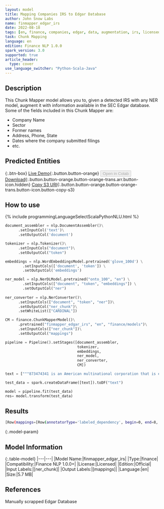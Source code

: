 ```yaml
---
layout: model
title: Mapping Companies IRS to Edgar Database
author: John Snow Labs
name: finmapper_edgar_irs
date: 2022-08-18
tags: [en, finance, companies, edgar, data, augmentation, irs, licensed]
task: Chunk Mapping
language: en
edition: Finance NLP 1.0.0
spark_version: 3.0
supported: true
article_header:
  type: cover
use_language_switcher: "Python-Scala-Java"
---
```


## Description

This Chunk Mapper model allows you to, given a detected IRS with any NER model, augment it with information available in the SEC Edgar database. Some of the fields included in this Chunk Mapper are:
- Company Name
- Sector
- Former names
- Address, Phone, State
- Dates where the company submitted filings
- etc.

## Predicted Entities



{:.btn-box}
[Live Demo](https://demo.johnsnowlabs.com/finance/FIN_LEG_COMPANY_AUGMENTATION/){:.button.button-orange}
<button class="button button-orange" disabled>Open in Colab</button>
[Download](https://s3.amazonaws.com/auxdata.johnsnowlabs.com/finance/models/finmapper_edgar_irs_en_1.0.0_3.2_1660817662889.zip){:.button.button-orange.button-orange-trans.arr.button-icon.hidden}
[Copy S3 URI](s3://auxdata.johnsnowlabs.com/finance/models/finmapper_edgar_irs_en_1.0.0_3.2_1660817662889.zip){:.button.button-orange.button-orange-trans.button-icon.button-copy-s3}

## How to use



<div class="tabs-box" markdown="1">
{% include programmingLanguageSelectScalaPythonNLU.html %}

```python
document_assembler = nlp.DocumentAssembler()\
      .setInputCol('text')\
      .setOutputCol('document')

tokenizer = nlp.Tokenizer()\
      .setInputCols("document")\
      .setOutputCol("token")

embeddings = nlp.WordEmbeddingsModel.pretrained('glove_100d') \
        .setInputCols(['document', 'token']) \
        .setOutputCol('embeddings')

ner_model = nlp.NerDLModel.pretrained("onto_100", "en") \
        .setInputCols(["document", "token", "embeddings"]) \
        .setOutputCol("ner")
 
ner_converter = nlp.NerConverter()\
      .setInputCols(["document", "token", "ner"])\
      .setOutputCol("ner_chunk")\
      .setWhiteList(["CARDINAL"])

CM = finance.ChunkMapperModel()\
      .pretrained("finmapper_edgar_irs", "en", "finance/models")\
      .setInputCols(["ner_chunk"])\
      .setOutputCol("mappings")

pipeline = Pipeline().setStages([document_assembler,
                                 tokenizer, 
                                 embeddings,
                                 ner_model, 
                                 ner_converter, 
                                 CM])

text = ["""873474341 is an American multinational corporation that is engaged in the design, development, manufacturing, and worldwide marketing and sales of footwear, apparel, equipment, accessories, and services"""]

test_data = spark.createDataFrame([text]).toDF("text")

model = pipeline.fit(test_data)
res= model.transform(test_data)
```

</div>

## Results

```bash
[Row(mappings=[Row(annotatorType='labeled_dependency', begin=0, end=8, result='Masterworks 096, LLC', metadata={'sentence': '0', 'chunk': '0', 'entity': '873474341', 'relation': 'name', 'all_relations': ''}, embeddings=[]), Row(annotatorType='labeled_dependency', begin=0, end=8, result='RETAIL-RETAIL STORES, NEC [5990]', metadata={'sentence': '0', 'chunk': '0', 'entity': '873474341', 'relation': 'sic', 'all_relations': ''}, embeddings=[]), Row(annotatorType='labeled_dependency', begin=0, end=8, result='5990', metadata={'sentence': '0', 'chunk': '0', 'entity': '873474341', 'relation': 'sic_code', 'all_relations': ''}, embeddings=[]), Row(annotatorType='labeled_dependency', begin=0, end=8, result='873474341', metadata={'sentence': '0', 'chunk': '0', 'entity': '873474341', 'relation': 'irs_number', 'all_relations': ''}, embeddings=[]), Row(annotatorType='labeled_dependency', begin=0, end=8, result='1231', metadata={'sentence': '0', 'chunk': '0', 'entity': '873474341', 'relation': 'fiscal_year_end', 'all_relations': ''}, embeddings=[]), Row(annotatorType='labeled_dependency', begin=0, end=8, result='NY', metadata={'sentence': '0', 'chunk': '0', 'entity': '873474341', 'relation': 'state_location', 'all_relations': ''}, embeddings=[]), Row(annotatorType='labeled_dependency', begin=0, end=8, result='DE', metadata={'sentence': '0', 'chunk': '0', 'entity': '873474341', 'relation': 'state_incorporation', 'all_relations': ''}, embeddings=[]), Row(annotatorType='labeled_dependency', begin=0, end=8, result='225 LIBERTY STREET', metadata={'sentence': '0', 'chunk': '0', 'entity': '873474341', 'relation': 'business_street', 'all_relations': ''}, embeddings=[]), Row(annotatorType='labeled_dependency', begin=0, end=8, result='NEW YORK', metadata={'sentence': '0', 'chunk': '0', 'entity': '873474341', 'relation': 'business_city', 'all_relations': ''}, embeddings=[]), Row(annotatorType='labeled_dependency', begin=0, end=8, result='NY', metadata={'sentence': '0', 'chunk': '0', 'entity': '873474341', 'relation': 'business_state', 'all_relations': ''}, embeddings=[]), Row(annotatorType='labeled_dependency', begin=0, end=8, result='10281', metadata={'sentence': '0', 'chunk': '0', 'entity': '873474341', 'relation': 'business_zip', 'all_relations': ''}, embeddings=[]), Row(annotatorType='labeled_dependency', begin=0, end=8, result='2035185172', metadata={'sentence': '0', 'chunk': '0', 'entity': '873474341', 'relation': 'business_phone', 'all_relations': ''}, embeddings=[]), Row(annotatorType='labeled_dependency', begin=0, end=8, result='', metadata={'sentence': '0', 'chunk': '0', 'entity': '873474341', 'relation': 'former_name', 'all_relations': ''}, embeddings=[]), Row(annotatorType='labeled_dependency', begin=0, end=8, result='', metadata={'sentence': '0', 'chunk': '0', 'entity': '873474341', 'relation': 'former_name_date', 'all_relations': ''}, embeddings=[]), Row(annotatorType='labeled_dependency', begin=0, end=8, result='2022-01-10', metadata={'sentence': '0', 'chunk': '0', 'entity': '873474341', 'relation': 'date', 'all_relations': '2022-04-26:::2021-11-17'}, embeddings=[]), Row(annotatorType='labeled_dependency', begin=0, end=8, result='1894064', metadata={'sentence': '0', 'chunk': '0', 'entity': '873474341', 'relation': 'company_id', 'all_relations': ''}, embeddings=[])])]
```

{:.model-param}
## Model Information

{:.table-model}
|---|---|
|Model Name:|finmapper_edgar_irs|
|Type:|finance|
|Compatibility:|Finance NLP 1.0.0+|
|License:|Licensed|
|Edition:|Official|
|Input Labels:|[ner_chunk]|
|Output Labels:|[mappings]|
|Language:|en|
|Size:|5.7 MB|

## References

Manually scrapped Edgar Database
